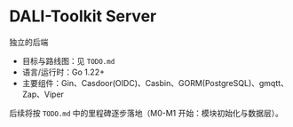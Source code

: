 # DALI-Toolkit Server

独立的后端

- 目标与路线图：见 `TODO.md`
- 语言/运行时：Go 1.22+
- 主要组件：Gin、Casdoor(OIDC)、Casbin、GORM(PostgreSQL)、gmqtt、Zap、Viper

后续将按 `TODO.md` 中的里程碑逐步落地（M0-M1 开始：模块初始化与数据层）。
